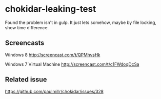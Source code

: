 # chokidar-leaking-test

Found the problem isn't in gulp. It just lets somehow, maybe by file locking, show time difference.

## Screencasts

Windows 8
http://screencast.com/t/QPMhvsHk

Windows 7 Virtual Machine
http://screencast.com/t/c1FWdoqDcSa

## Related issue

https://github.com/paulmillr/chokidar/issues/328
